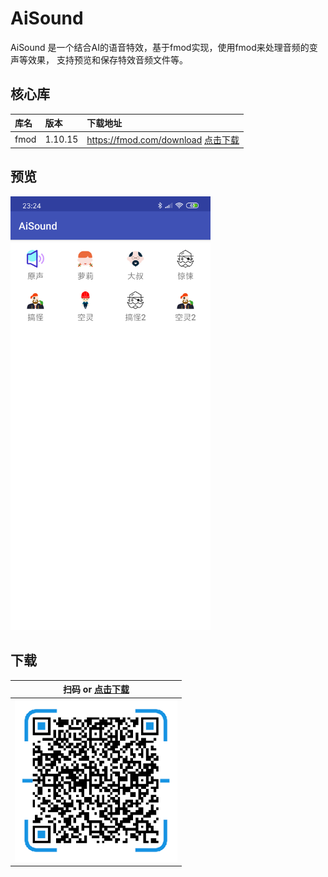 
# AiSound

AiSound 是一个结合AI的语音特效，基于fmod实现，使用fmod来处理音频的变声等效果，
支持预览和保存特效音频文件等。


## 核心库

| 库名        | 版本    |  下载地址  |
| :--------   | :-----   | :---- |
| fmod        | 1.10.15     |   https://fmod.com/download  [点击下载](/fmod-1.10.15/fmodstudioapi11015android.tar.gz)|

## 预览

<img src="/preview/icon/screen1.png" alt="图-1" width="320px"></img>

## 下载

| 扫码 or [点击下载](https://github.com/microshow/AiSound/raw/master/preview/app-debug.apk)  |
| :--------:   |
| <img src="/preview/icon/apk-qr.png" alt="图-1：扫码下载体验" width="260px" />       |
